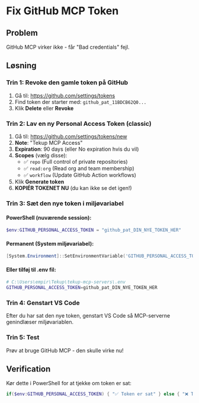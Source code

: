# Fix GitHub MCP Token

## Problem
GitHub MCP virker ikke - får "Bad credentials" fejl.

## Løsning

### Trin 1: Revoke den gamle token på GitHub
1. Gå til: https://github.com/settings/tokens
2. Find token der starter med: `github_pat_11BDCB62Q0...`
3. Klik **Delete** eller **Revoke**

### Trin 2: Lav en ny Personal Access Token (classic)
1. Gå til: https://github.com/settings/tokens/new
2. **Note**: "Tekup MCP Access"
3. **Expiration**: 90 days (eller No expiration hvis du vil)
4. **Scopes** (vælg disse):
   - ✅ `repo` (Full control of private repositories)
   - ✅ `read:org` (Read org and team membership)
   - ✅ `workflow` (Update GitHub Action workflows)
5. Klik **Generate token**
6. **KOPIÉR TOKENET NU** (du kan ikke se det igen!)

### Trin 3: Sæt den nye token i miljøvariabel

#### PowerShell (nuværende session):
```powershell
$env:GITHUB_PERSONAL_ACCESS_TOKEN = "github_pat_DIN_NYE_TOKEN_HER"
```

#### Permanent (System miljøvariabel):
```powershell
[System.Environment]::SetEnvironmentVariable('GITHUB_PERSONAL_ACCESS_TOKEN', 'github_pat_DIN_NYE_TOKEN_HER', 'User')
```

#### Eller tilføj til .env fil:
```bash
# C:\Users\empir\Tekup\tekup-mcp-servers\.env
GITHUB_PERSONAL_ACCESS_TOKEN=github_pat_DIN_NYE_TOKEN_HER
```

### Trin 4: Genstart VS Code
Efter du har sat den nye token, genstart VS Code så MCP-serverne genindlæser miljøvariablen.

### Trin 5: Test
Prøv at bruge GitHub MCP - den skulle virke nu!

## Verification
Kør dette i PowerShell for at tjekke om token er sat:
```powershell
if($env:GITHUB_PERSONAL_ACCESS_TOKEN) { "✅ Token er sat" } else { "❌ Token mangler" }
```
